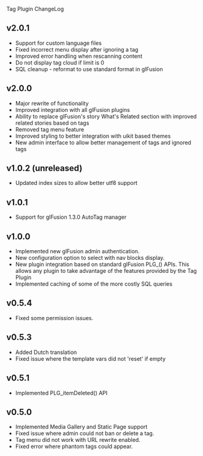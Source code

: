 Tag Plugin ChangeLog

## v2.0.1
  - Support for custom language files
  - Fixed incorrect menu display after ignoring a tag
  - Improved error handling when rescanning content
  - Do not display tag cloud if limit is 0
  - SQL cleanup - reformat to use standard format in glFusion

## v2.0.0
  - Major rewrite of functionality
  - Improved integration with all glFusion plugins
  - Ability to replace glFusion's story What's Related section with improved related stories based on tags
  - Removed tag menu feature
  - Improved styling to better integration with uikit based themes
  - New admin interface to allow better management of tags and ignored tags

## v1.0.2 (unreleased)
  - Updated index sizes to allow better utf8 support

## v1.0.1
  - Support for glFusion 1.3.0 AutoTag manager

## v1.0.0
  - Implemented new glFusion admin authentication.
  - New configuration option to select with nav blocks display.
  - New plugin integration based on standard glFusion PLG_() APIs. This allows any plugin to take advantage of the features provided by the Tag Plugin
  - Implemented caching of some of the more costly SQL queries

## v0.5.4
  - Fixed some permission issues.

## v0.5.3
  - Added Dutch translation
  - Fixed issue where the template vars did not 'reset' if empty

## v0.5.1
  - Implemented PLG_itemDeleted() API

## v0.5.0
  - Implemented Media Gallery and Static Page support
  - Fixed issue where admin could not ban or delete a tag.
  - Tag menu did not work with URL rewrite enabled.
  - Fixed error where phantom tags could appear.